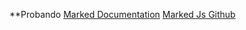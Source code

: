 **Probando
[Marked Documentation](https://marked.js.org/#/CONTRIBUTING.md#test-early-often-and-everything)
[Marked Js Github](https://github.com/markedjs/marked)